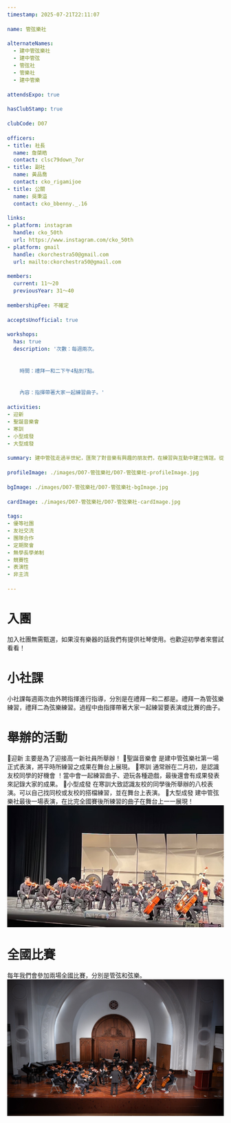 ```yaml
---
timestamp: 2025-07-21T22:11:07

name: 管弦樂社

alternateNames:
  - 建中管弦樂社
  - 建中管弦
  - 管弦社
  - 管樂社
  - 建中管樂

attendsExpo: true

hasClubStamp: true

clubCode: D07

officers:
- title: 社長
  name: 詹棨皓
  contact: clsc79down_7or
- title: 副社
  name: 黃品喬
  contact: cko_rigamijoe
- title: 公關
  name: 吳秉溢
  contact: cko_bbenny._.16

links:
- platform: instagram
  handle: cko_50th
  url: https://www.instagram.com/cko_50th
- platform: gmail
  handle: ckorchestra50@gmail.com
  url: mailto:ckorchestra50@gmail.com

members:
  current: 11～20
  previousYear: 31～40

membershipFee: 不確定

acceptsUnofficial: true

workshops:
  has: true
  description: '次數：每週兩次。


    時間：禮拜一和二下午4點到7點。


    內容：指揮帶著大家一起練習曲子。'

activities:
- 迎新
- 聖誕音樂會
- 寒訓
- 小型成發
- 大型成發

summary: 建中管弦走過半世紀，匯聚了對音樂有興趣的朋友們，在練習與互動中建立情誼。從聖音到國賽，無論是誰，都能找到舞台發光發熱，更能累積寶貴演出經驗。

profileImage: ./images/D07-管弦樂社/D07-管弦樂社-profileImage.jpg

bgImage: ./images/D07-管弦樂社/D07-管弦樂社-bgImage.jpg

cardImage: ./images/D07-管弦樂社/D07-管弦樂社-cardImage.jpg

tags:
- 優等社團
- 友社交流
- 團隊合作
- 定期聚會
- 無學長學弟制
- 競賽性
- 表演性
- 非主流

---
```


# 入團
加入社團無需甄選，如果沒有樂器的話我們有提供社琴使用。也歡迎初學者來嘗試看看！

# 小社課
小社課每週兩次由外聘指揮進行指導，分別是在禮拜一和二都是。禮拜一為管弦樂練習，禮拜二為弦樂練習。過程中由指揮帶著大家一起練習要表演或比賽的曲子。

# 舉辦的活動
🔸迎新
主要是為了迎接高一新社員所舉辦！
🔸聖誕音樂會
是建中管弦樂社第一場正式表演，將平時所練習之成果在舞台上展現。
🔸寒訓
通常辦在二月初，是認識友校同學的好機會 ！當中會一起練習曲子、遊玩各種遊戲，最後還會有成果發表來記錄大家的成果。
🔸小型成發
在寒訓大致認識友校的同學後所舉辦的八校表演。可以自己找同校或友校的搭檔練習，並在舞台上表演。
🔸大型成發
建中管弦樂社最後一場表演，在比完全國賽後所練習的曲子在舞台上一一展現！
![大成照片](./images/D07-管弦樂社/D07-管弦樂社-content-0.jpg)

# 全國比賽
每年我們會參加兩場全國比賽，分別是管弦和弦樂。
![比賽照片](./images/D07-管弦樂社/D07-管弦樂社-content-1.jpg)
